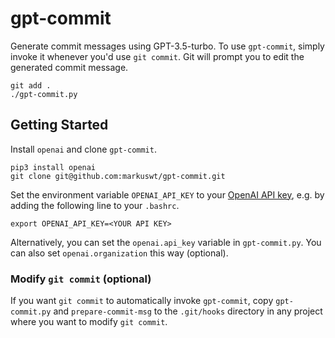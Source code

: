 # gpt-commit

Generate commit messages using GPT-3.5-turbo. To use `gpt-commit`, simply invoke it whenever you'd use `git commit`. Git will prompt you to edit the generated commit message.

```
git add .
./gpt-commit.py
```

## Getting Started

Install `openai` and clone `gpt-commit`.

```
pip3 install openai
git clone git@github.com:markuswt/gpt-commit.git
```

Set the environment variable `OPENAI_API_KEY` to your [OpenAI API key](https://platform.openai.com/account/api-keys), e.g. by adding the following line to your `.bashrc`.

```
export OPENAI_API_KEY=<YOUR API KEY>
```

Alternatively, you can set the `openai.api_key` variable in `gpt-commit.py`. You can also set `openai.organization` this way (optional).

### Modify `git commit` (optional)

If you want `git commit` to automatically invoke `gpt-commit`, copy `gpt-commit.py` and `prepare-commit-msg` to the `.git/hooks` directory in any project where you want to modify `git commit`.
